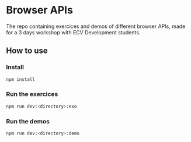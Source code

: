 # Browser APIs

The repo containing exercices and demos of different browser APIs, made for a 3 days workshop with ECV Development students.

## How to use

### Install

```bash
npm install
```

### Run the exercices

```bash
npm run dev:<directory>:exo
```

### Run the demos

```bash
npm run dev:<directory>:demo
```
